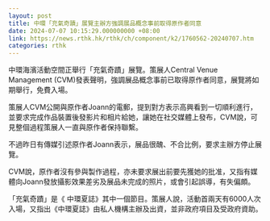```yaml
---
layout: post
title: 中環「充氣奇蹟」展覽主辦方強調展品概念事前取得原作者同意
date: 2024-07-07 10:15:29.000000000 +08:00
link: https://news.rthk.hk/rthk/ch/component/k2/1760562-20240707.htm
categories: rthk
---
```


中環海濱活動空間正舉行「充氣奇蹟」展覽。策展人Central Venue Management (CVM)發表聲明，強調展品概念事前已取得原作者同意，展覽將如期舉行，免費入場。

策展人CVM公開與原作者Joann的電郵，提到對方表示高興看到一切順利進行，並要求完成作品裝置後發影片和相片給她，讓她在社交媒體上發布，CVM說，可見整個過程策展人一直與原作者保持聯繫。

不過昨日有傳媒引述原作者Joann表示，展品很醜、不合比例，要求主辦方停止展覽。

CVM說，原作者沒有參與製作過程，亦未要求展出前要先獲她的批准，又指有媒體向Joann發放攝影效果差劣及展品未完成的照片，或會引起誤導，有失偏頗。

「充氣奇蹟」是《 中環夏誌》其中一個節目。策展人說，活動首兩天有6000人次入場，又指出《中環夏誌》由私人機構主辦及出資，並非政府項目及受政府資助。
